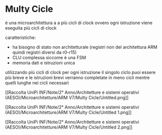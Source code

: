 # Multy Cicle

è una microarchitettura a a più cicli di clock ovvero ogni istruzione viene eseguita più cicli di clock

caratteristiche:

- ha bisogno di stato non architetturale (registri non del architettura ARM quindi registri diversi da r0-r15)
- CLU complessa siccome è una FSM
- memoria dati e istruzioni unica

utilizzando più cicli di clock per ogni istruzione il singolo ciclo puoi essere più breve e le istruzioni brevi verranno completate in meno cicli mentre quelli lunghe nei cicli necessari

[[Raccolta UniPi INF/Note/2° Anno/Architetture e sistemi operativi (AESO)/Microarchitetture/ARM V7/Multy Cicle/Untitled.png]]

[[Raccolta UniPi INF/Note/2° Anno/Architetture e sistemi operativi (AESO)/Microarchitetture/ARM V7/Multy Cicle/Untitled 1.png]]

[[Raccolta UniPi INF/Note/2° Anno/Architetture e sistemi operativi (AESO)/Microarchitetture/ARM V7/Multy Cicle/Untitled 2.png]]
